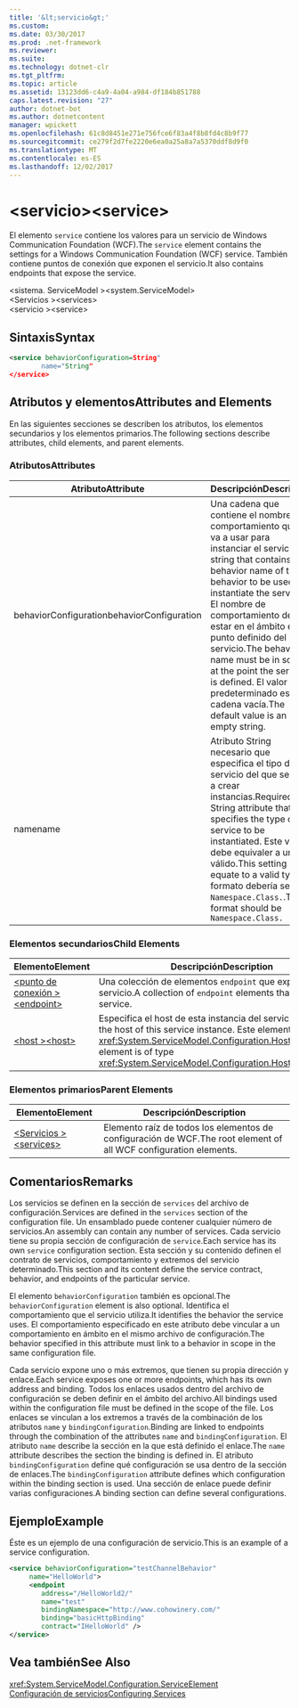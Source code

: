 ```yaml
---
title: '&lt;servicio&gt;'
ms.custom: 
ms.date: 03/30/2017
ms.prod: .net-framework
ms.reviewer: 
ms.suite: 
ms.technology: dotnet-clr
ms.tgt_pltfrm: 
ms.topic: article
ms.assetid: 13123dd6-c4a9-4a04-a984-df184b851788
caps.latest.revision: "27"
author: dotnet-bot
ms.author: dotnetcontent
manager: wpickett
ms.openlocfilehash: 61c8d8451e271e756fce6f83a4f8b8fd4c8b9f77
ms.sourcegitcommit: ce279f2d7fe2220e6ea0a25a8a7a5370ddf8d9f0
ms.translationtype: MT
ms.contentlocale: es-ES
ms.lasthandoff: 12/02/2017
---
```

# <a name="ltservicegt"></a><span data-ttu-id="e713c-102">&lt;servicio&gt;</span><span class="sxs-lookup"><span data-stu-id="e713c-102">&lt;service&gt;</span></span>
<span data-ttu-id="e713c-103">El elemento `service` contiene los valores para un servicio de Windows Communication Foundation (WCF).</span><span class="sxs-lookup"><span data-stu-id="e713c-103">The `service` element contains the settings for a Windows Communication Foundation (WCF) service.</span></span> <span data-ttu-id="e713c-104">También contiene puntos de conexión que exponen el servicio.</span><span class="sxs-lookup"><span data-stu-id="e713c-104">It also contains endpoints that expose the service.</span></span>  
  
 <span data-ttu-id="e713c-105">\<sistema. ServiceModel ></span><span class="sxs-lookup"><span data-stu-id="e713c-105">\<system.ServiceModel></span></span>  
<span data-ttu-id="e713c-106">\<Servicios ></span><span class="sxs-lookup"><span data-stu-id="e713c-106">\<services></span></span>  
<span data-ttu-id="e713c-107">\<servicio ></span><span class="sxs-lookup"><span data-stu-id="e713c-107">\<service></span></span>  
  
## <a name="syntax"></a><span data-ttu-id="e713c-108">Sintaxis</span><span class="sxs-lookup"><span data-stu-id="e713c-108">Syntax</span></span>  
  
```xml  
<service behaviorConfiguration=String"  
        name="String"  
</service>  
```  
  
## <a name="attributes-and-elements"></a><span data-ttu-id="e713c-109">Atributos y elementos</span><span class="sxs-lookup"><span data-stu-id="e713c-109">Attributes and Elements</span></span>  
 <span data-ttu-id="e713c-110">En las siguientes secciones se describen los atributos, los elementos secundarios y los elementos primarios.</span><span class="sxs-lookup"><span data-stu-id="e713c-110">The following sections describe attributes, child elements, and parent elements.</span></span>  
  
### <a name="attributes"></a><span data-ttu-id="e713c-111">Atributos</span><span class="sxs-lookup"><span data-stu-id="e713c-111">Attributes</span></span>  
  
|<span data-ttu-id="e713c-112">Atributo</span><span class="sxs-lookup"><span data-stu-id="e713c-112">Attribute</span></span>|<span data-ttu-id="e713c-113">Descripción</span><span class="sxs-lookup"><span data-stu-id="e713c-113">Description</span></span>|  
|---------------|-----------------|  
|<span data-ttu-id="e713c-114">behaviorConfiguration</span><span class="sxs-lookup"><span data-stu-id="e713c-114">behaviorConfiguration</span></span>|<span data-ttu-id="e713c-115">Una cadena que contiene el nombre de comportamiento que se va a usar para instanciar el servicio.</span><span class="sxs-lookup"><span data-stu-id="e713c-115">A string that contains the behavior name of the behavior to be used to instantiate the service.</span></span> <span data-ttu-id="e713c-116">El nombre de comportamiento debe estar en el ámbito en el punto definido del servicio.</span><span class="sxs-lookup"><span data-stu-id="e713c-116">The behavior name must be in scope at the point the service is defined.</span></span> <span data-ttu-id="e713c-117">El valor predeterminado es una cadena vacía.</span><span class="sxs-lookup"><span data-stu-id="e713c-117">The default value is an empty string.</span></span>|  
|<span data-ttu-id="e713c-118">name</span><span class="sxs-lookup"><span data-stu-id="e713c-118">name</span></span>|<span data-ttu-id="e713c-119">Atributo String necesario que especifica el tipo del servicio del que se van a crear instancias.</span><span class="sxs-lookup"><span data-stu-id="e713c-119">Required String attribute that specifies the type of the service to be instantiated.</span></span> <span data-ttu-id="e713c-120">Este valor debe equivaler a un tipo válido.</span><span class="sxs-lookup"><span data-stu-id="e713c-120">This setting must equate to a valid type.</span></span> <span data-ttu-id="e713c-121">El formato debería ser `Namespace.Class.`.</span><span class="sxs-lookup"><span data-stu-id="e713c-121">The format should be `Namespace.Class.`</span></span>|  
  
### <a name="child-elements"></a><span data-ttu-id="e713c-122">Elementos secundarios</span><span class="sxs-lookup"><span data-stu-id="e713c-122">Child Elements</span></span>  
  
|<span data-ttu-id="e713c-123">Elemento</span><span class="sxs-lookup"><span data-stu-id="e713c-123">Element</span></span>|<span data-ttu-id="e713c-124">Descripción</span><span class="sxs-lookup"><span data-stu-id="e713c-124">Description</span></span>|  
|-------------|-----------------|  
|[<span data-ttu-id="e713c-125">\<punto de conexión ></span><span class="sxs-lookup"><span data-stu-id="e713c-125">\<endpoint></span></span>](../../../../../docs/framework/configure-apps/file-schema/wcf/endpoint-element.md)|<span data-ttu-id="e713c-126">Una colección de elementos `endpoint` que exponen este servicio.</span><span class="sxs-lookup"><span data-stu-id="e713c-126">A collection of `endpoint` elements that expose this service.</span></span>|  
|[<span data-ttu-id="e713c-127">\<host ></span><span class="sxs-lookup"><span data-stu-id="e713c-127">\<host></span></span>](../../../../../docs/framework/configure-apps/file-schema/wcf/host.md)|<span data-ttu-id="e713c-128">Especifica el host de esta instancia del servicio.</span><span class="sxs-lookup"><span data-stu-id="e713c-128">Specifies the host of this service instance.</span></span> <span data-ttu-id="e713c-129">Este elemento es del tipo <xref:System.ServiceModel.Configuration.HostElement>.</span><span class="sxs-lookup"><span data-stu-id="e713c-129">This element is of type <xref:System.ServiceModel.Configuration.HostElement>.</span></span>|  
  
### <a name="parent-elements"></a><span data-ttu-id="e713c-130">Elementos primarios</span><span class="sxs-lookup"><span data-stu-id="e713c-130">Parent Elements</span></span>  
  
|<span data-ttu-id="e713c-131">Elemento</span><span class="sxs-lookup"><span data-stu-id="e713c-131">Element</span></span>|<span data-ttu-id="e713c-132">Descripción</span><span class="sxs-lookup"><span data-stu-id="e713c-132">Description</span></span>|  
|-------------|-----------------|  
|[<span data-ttu-id="e713c-133">\<Servicios ></span><span class="sxs-lookup"><span data-stu-id="e713c-133">\<services></span></span>](../../../../../docs/framework/configure-apps/file-schema/wcf/services.md)|<span data-ttu-id="e713c-134">Elemento raíz de todos los elementos de configuración de WCF.</span><span class="sxs-lookup"><span data-stu-id="e713c-134">The root element of all WCF configuration elements.</span></span>|  
  
## <a name="remarks"></a><span data-ttu-id="e713c-135">Comentarios</span><span class="sxs-lookup"><span data-stu-id="e713c-135">Remarks</span></span>  
 <span data-ttu-id="e713c-136">Los servicios se definen en la sección de `services` del archivo de configuración.</span><span class="sxs-lookup"><span data-stu-id="e713c-136">Services are defined in the `services` section of the configuration file.</span></span> <span data-ttu-id="e713c-137">Un ensamblado puede contener cualquier número de servicios.</span><span class="sxs-lookup"><span data-stu-id="e713c-137">An assembly can contain any number of services.</span></span> <span data-ttu-id="e713c-138">Cada servicio tiene su propia sección de configuración de `service`.</span><span class="sxs-lookup"><span data-stu-id="e713c-138">Each service has its own `service` configuration section.</span></span> <span data-ttu-id="e713c-139">Esta sección y su contenido definen el contrato de servicios, comportamiento y extremos del servicio determinado.</span><span class="sxs-lookup"><span data-stu-id="e713c-139">This section and its content define the service contract, behavior, and endpoints of the particular service.</span></span>  
  
 <span data-ttu-id="e713c-140">El elemento `behaviorConfiguration` también es opcional.</span><span class="sxs-lookup"><span data-stu-id="e713c-140">The `behaviorConfiguration` element is also optional.</span></span> <span data-ttu-id="e713c-141">Identifica el comportamiento que el servicio utiliza.</span><span class="sxs-lookup"><span data-stu-id="e713c-141">It identifies the behavior the service uses.</span></span> <span data-ttu-id="e713c-142">El comportamiento especificado en este atributo debe vincular a un comportamiento en ámbito en el mismo archivo de configuración.</span><span class="sxs-lookup"><span data-stu-id="e713c-142">The behavior specified in this attribute must link to a behavior in scope in the same configuration file.</span></span>  
  
 <span data-ttu-id="e713c-143">Cada servicio expone uno o más extremos, que tienen su propia dirección y enlace.</span><span class="sxs-lookup"><span data-stu-id="e713c-143">Each service exposes one or more endpoints, which has its own address and binding.</span></span> <span data-ttu-id="e713c-144">Todos los enlaces usados dentro del archivo de configuración se deben definir en el ámbito del archivo.</span><span class="sxs-lookup"><span data-stu-id="e713c-144">All bindings used within the configuration file must be defined in the scope of the file.</span></span> <span data-ttu-id="e713c-145">Los enlaces se vinculan a los extremos a través de la combinación de los atributos `name` y `bindingConfiguration`.</span><span class="sxs-lookup"><span data-stu-id="e713c-145">Binding are linked to endpoints through the combination of the attributes `name` and `bindingConfiguration`.</span></span> <span data-ttu-id="e713c-146">El atributo `name` describe la sección en la que está definido el enlace.</span><span class="sxs-lookup"><span data-stu-id="e713c-146">The `name` attribute describes the section the binding is defined in.</span></span> <span data-ttu-id="e713c-147">El atributo `bindingConfiguration` define qué configuración se usa dentro de la sección de enlaces.</span><span class="sxs-lookup"><span data-stu-id="e713c-147">The `bindingConfiguration` attribute defines which configuration within the binding section is used.</span></span> <span data-ttu-id="e713c-148">Una sección de enlace puede definir varias configuraciones.</span><span class="sxs-lookup"><span data-stu-id="e713c-148">A binding section can define several configurations.</span></span>  
  
## <a name="example"></a><span data-ttu-id="e713c-149">Ejemplo</span><span class="sxs-lookup"><span data-stu-id="e713c-149">Example</span></span>  
 <span data-ttu-id="e713c-150">Éste es un ejemplo de una configuración de servicio.</span><span class="sxs-lookup"><span data-stu-id="e713c-150">This is an example of a service configuration.</span></span>  
  
```xml  
<service behaviorConfiguration="testChannelBehavior"   
     name="HelloWorld">  
     <endpoint   
        address="/HelloWorld2/"  
        name="test"  
        bindingNamespace="http://www.cohowinery.com/"  
        binding="basicHttpBinding"  
        contract="IHelloWorld" />  
</service>  
```  
  
## <a name="see-also"></a><span data-ttu-id="e713c-151">Vea también</span><span class="sxs-lookup"><span data-stu-id="e713c-151">See Also</span></span>  
 <xref:System.ServiceModel.Configuration.ServiceElement>  
 [<span data-ttu-id="e713c-152">Configuración de servicios</span><span class="sxs-lookup"><span data-stu-id="e713c-152">Configuring Services</span></span>](../../../../../docs/framework/wcf/configuring-services.md)

